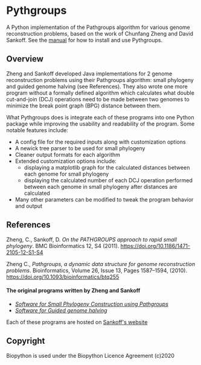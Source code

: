 # Pythgroups
A Python implementation of the Pathgroups algorithm for various genome reconstruction problems, based on the work of Chunfang Zheng and David Sankoff. See the [manual](./manual.md) for how to install and use Pythgroups.

## Overview
Zheng and Sankoff developed Java implementations for 2 genome reconstruction problems using their Pathgroups algorithm: small phylogeny and guided genome halving (see References). They also wrote one more program without a formally defined algorithm which calculates what double cut-and-join (DCJ) operations need to be made between two genomes to minimize the break point graph (BPG) distance between them. 

What Pythgroups does is integrate each of these programs into one Python package while improving the usability and readability of the program. Some notable features include:

- A config file for the required inputs along with customization options
- A newick tree parser to be used for small phylogeny
- Cleaner output formats for each algorithm
- Extended customization options include:
  - displaying a matplotlib graph for the calculated distances between each genome for small phylogeny
  - displaying the calculated number of each DCJ operation performed between each genome in small phylogeny after distances are calculated
- Many other parameters can be modified to tweak the program behavior and output

## References
Zheng, C., Sankoff, D. *On the PATHGROUPS approach to rapid small phylogeny*. BMC Bioinformatics 12, S4 (2011). https://doi.org/10.1186/1471-2105-12-S1-S4 

Zheng C., *Pathgroups, a dynamic data structure for genome reconstruction problems*. Bioinformatics, Volume 26, Issue 13, Pages 1587–1594, (2010). https://doi.org/10.1093/bioinformatics/btq255

#### The original programs written by Zheng and Sankoff
- *[Software for Small Phylogeny Construction using Pathgroups](http://216.48.92.133/Softwares/smallPhylogeny/smallPhylogeny.html)*
- *[Software for Guided genome halving](http://216.48.92.133/Softwares/GuidedGenomeHalving/GGH.html)*

Each of these programs are hosted on [Sankoff's website](http://216.48.92.133)

## Copyright
Biopython is used under the Biopython Licence Agreement (c)2020
